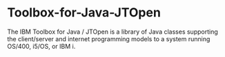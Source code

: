 # Toolbox-for-Java-JTOpen
The IBM Toolbox for Java / JTOpen is a library of Java classes supporting the client/server and internet programming models to a system running OS/400, i5/OS, or IBM i. 
